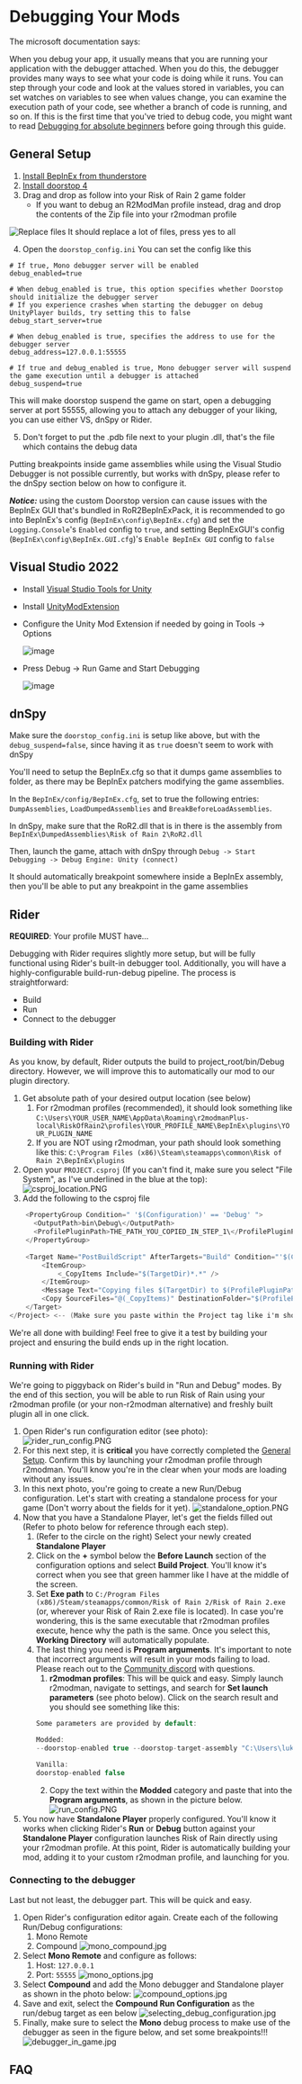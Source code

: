 
# Debugging Your Mods

The microsoft documentation says:

When you debug your app, it usually means that you are running your application with the debugger attached. When you do this, the debugger provides many ways to see what your code is doing while it runs. You can step through your code and look at the values stored in variables, you can set watches on variables to see when values change, you can examine the execution path of your code, see whether a branch of code is running, and so on. If this is the first time that you've tried to debug code, you might want to read [Debugging for absolute beginners](https://docs.microsoft.com/en-us/visualstudio/debugger/debugging-absolute-beginners?view=vs-2022) before going through this guide.

## <a name="general_setup"><a/> General Setup
1. [Install BepInEx from thunderstore](https://thunderstore.io/package/bbepis/BepInExPack/)
2. [Install doorstop 4](https://cdn.discordapp.com/attachments/567836513078083584/1068586988673961984/BepInEx_x64_5.4.19.0_Doorstop_4.zip)
3. Drag and drop as follow into your Risk of Rain 2 game folder
	* If  you want to debug an R2ModMan profile instead, drag and drop the contents of the Zip file into your r2modman profile

![Replace files](https://cdn.discordapp.com/attachments/575431803523956746/950432823377023087/unknown.png)
It should replace a lot of files, press yes to all

4. Open the `doorstop_config.ini`
You can set the config like this
```
# If true, Mono debugger server will be enabled
debug_enabled=true

# When debug_enabled is true, this option specifies whether Doorstop should initialize the debugger server
# If you experience crashes when starting the debugger on debug UnityPlayer builds, try setting this to false
debug_start_server=true

# When debug_enabled is true, specifies the address to use for the debugger server
debug_address=127.0.0.1:55555

# If true and debug_enabled is true, Mono debugger server will suspend the game execution until a debugger is attached
debug_suspend=true
```
This will make doorstop suspend the game on start, open a debugging server at port 55555, allowing you to attach any debugger of your liking, you can use either VS, dnSpy or Rider.

5. Don't forget to put the .pdb file next to your plugin .dll, that's the file which contains the debug data

Putting breakpoints inside game assemblies while using the Visual Studio Debugger is not possible currently, but works with dnSpy, please refer to the dnSpy section below on how to configure it.

*__Notice:__* using the custom Doorstop version can cause issues with the BepInEx GUI that's bundled in RoR2BepInExPack, it is recommended to go into BepInEx's config (``BepInEx\config\BepInEx.cfg``) and set the ``Logging.Console``'s ``Enabled`` config to ``true``, and setting BepInExGUI's config (``BepInEx\config\BepInEx.GUI.cfg``)'s ``Enable BepInEx GUI`` config to ``false``

## Visual Studio 2022
- Install [Visual Studio Tools for Unity](https://docs.microsoft.com/en-us/visualstudio/gamedev/unity/get-started/getting-started-with-visual-studio-tools-for-unity?pivots=windows)
- Install [UnityModExtension](https://cdn.discordapp.com/attachments/562704639569428506/950162181285085194/UnityModExtension.vsix)
- Configure the Unity Mod Extension if needed by going in Tools -> Options

  ![image](https://user-images.githubusercontent.com/837334/176724832-37afd649-e982-49c3-aa9f-f47be219d093.png)

- Press Debug -> Run Game and Start Debugging

  ![image](https://user-images.githubusercontent.com/837334/176724945-b1b7eb6c-b095-4058-9eb0-78b09d2ea25d.png)

## dnSpy

Make sure the `doorstop_config.ini` is setup like above, but with the `debug_suspend=false`, since having it as `true` doesn't seem to work with dnSpy

You'll need to setup the BepInEx.cfg so that it dumps game assemblies to folder, as there may be BepInEx patchers modifying the game assemblies.

In the `BepInEx/config/BepInEx.cfg`, set to true the following entries: `DumpAssemblies`, `LoadDumpedAssemblies` and `BreakBeforeLoadAssemblies`.

In dnSpy, make sure that the RoR2.dll that is in there is the assembly from `BepInEx\DumpedAssemblies\Risk of Rain 2\RoR2.dll`

Then, launch the game, attach with dnSpy through `Debug -> Start Debugging -> Debug Engine: Unity (connect)`

It should automatically breakpoint somewhere inside a BepInEx assembly, then you'll be able to put any breakpoint in the game assemblies

## Rider

**REQUIRED**:
Your profile MUST have...

Debugging with Rider requires slightly more setup, but will be fully functional using Rider's built-in debugger tool. Additionally, you will have a highly-configurable build-run-debug pipeline. The process is straightforward:
- Build
- Run
- Connect to the debugger

### Building with Rider
As you know, by default, Rider outputs the build to project_root/bin/Debug directory. However, we will improve this to automatically our mod to our plugin directory.
1. Get absolute path of your desired output location (see below)
   1. For r2modman profiles (recommended), it should look something like ```C:\Users\YOUR_USER_NAME\AppData\Roaming\r2modmanPlus-local\RiskOfRain2\profiles\YOUR_PROFILE_NAME\BepInEx\plugins\YOUR_PLUGIN_NAME```
   2. If you are NOT using r2modman, your path should look something like this: ```C:\Program Files (x86)\Steam\steamapps\common\Risk of Rain 2\BepInEx\plugins```
2. Open your ```PROJECT.csproj``` (If you can't find it, make sure you select "File System", as I've underlined in the blue at the top):
![csproj_location.PNG](../../../media/bepinex/csproj_location.PNG)
3. Add the following to the csproj file
```cs
    <PropertyGroup Condition=" '$(Configuration)' == 'Debug' ">
      <OutputPath>bin\Debug\</OutputPath>
      <ProfilePluginPath>THE_PATH_YOU_COPIED_IN_STEP_1\</ProfilePluginPath> <!-- (Make sure you have a trailing slash!) -->
    </PropertyGroup>
        
    <Target Name="PostBuildScript" AfterTargets="Build" Condition="'$(Configuration)' == 'Debug'">
        <ItemGroup>
            <_CopyItems Include="$(TargetDir)*.*" />
        </ItemGroup>
        <Message Text="Copying files $(TargetDir) to $(ProfilePluginPath)" />
        <Copy SourceFiles="@(_CopyItems)" DestinationFolder="$(ProfilePluginPath)" /> 
    </Target>
</Project> <-- (Make sure you paste within the Project tag like i'm showing here. Don't include this line)
```
We're all done with building! Feel free to give it a test by building your project and ensuring the build ends up in the right location.

### Running with Rider <a name="running_with_rider"><a/>
We're going to piggyback on Rider's build in "Run and Debug" modes. By the end of this section, you will be able to run Risk of Rain using your r2modman profile (or your non-r2modman alternative) and freshly built plugin all in one click. 
1. Open Rider's run configuration editor (see photo):
 ![rider_run_config.PNG](../../../media/rider/rider_run_config.jpg)
2. For this next step, it is **critical** you have correctly completed the [General Setup](#a-namegeneralsetup-a-general-setup). Confirm this by launching your r2modman profile through r2modman. You'll know you're in the clear when your mods are loading without any issues.
3. In this next photo, you're going to create a new Run/Debug configuration. Let's start with creating a standalone process for your game (Don't worry about the fields for it yet).
![standalone_option.PNG](../../../media/rider/standalone_option.jpg) <a name="bro"><a/>
4. Now that you have a Standalone Player, let's get the fields filled out (Refer to photo below for reference through each step).
   1. (Refer to the circle on the right) Select your newly created **Standalone Player**
   2. Click on the **+** symbol below the **Before Launch** section of the configuration options and select **Build Project**. You'll know it's correct when you see that green hammer like I have at the middle of the screen.
   3. Set **Exe path** to ```C:/Program Files (x86)/Steam/steamapps/common/Risk of Rain 2/Risk of Rain 2.exe``` (or, wherever your Risk of Rain 2.exe file is located). In case you're wondering, this is the same executable that r2modman profiles execute, hence why the path is the same. Once you select this, **Working Directory** will automatically populate.
   4. The last thing you need is **Program arguments**. It's important to note that incorrect arguments will result in your mods failing to load. Please reach out to the [Community discord](https://discord.gg/AvgCAUdmDS) with questions. 
      1. **r2modman profiles**: This will be quick and easy. Simply launch r2modman, navigate to settings, and search for **Set launch parameters** (see photo below). Click on the search result and you should see something like this:
      ```cs
      Some parameters are provided by default:
      
      Modded:
      --doorstop-enabled true --doorstop-target-assembly "C:\Users\lukem\AppData\Roaming\r2modmanPlus-local\RiskOfRain2\profiles\dev\BepInEx\core\BepInEx.Preloader.dll"
      
      Vanilla:
      doorstop-enabled false
      ```
      2. Copy the text within the **Modded** category and paste that into the **Program arguments**, as shown in the picture below.
![run_config.PNG](../../../media/rider/run_config.jpg)
5. You now have **Standalone Player** properly configured. You'll know it works when clicking Rider's **Run** or **Debug** button against your **Standalone Player** configuration launches Risk of Rain directly using your r2modman profile. At this point, Rider is automatically building your mod, adding it to your custom r2modman profile, and launching for you.

### Connecting to the debugger
Last but not least, the debugger part. This will be quick and easy.
1. Open Rider's configuration editor again. Create each of the following Run/Debug configurations:
   1. Mono Remote
   2. Compound
![mono_compound.jpg](../../../media/rider/mono_compound.jpg)
2. Select **Mono Remote** and configure as follows:
   1. Host: ```127.0.0.1```
   2. Port: ```55555```
![mono_options.jpg](../../../media/rider/mono_options.jpg)
3. Select **Compound** and add the Mono debugger and Standalone player as shown in the photo below:
![compound_options.jpg](../../../media/rider/compound_options.jpg)
4. Save and exit, select the **Compound Run Configuration** as the run/debug target  as een below
![selecting_debug_configuration.jpg](../../../media/rider/selecting_debug_configuration.jpg)
5. Finally, make sure to select the **Mono** debug process to make use of the debugger as seen in the figure below, and set some breakpoints!!!
![debugger_in_game.jpg](../../../media/rider/debugger_in_game.jpg)

## <a name="faq"><a/> FAQ


